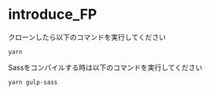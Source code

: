 # introduce_FP

クローンしたら以下のコマンドを実行してください
```
yarn
```

Sassをコンパイルする時は以下のコマンドを実行してください
```
yarn gulp-sass
```

